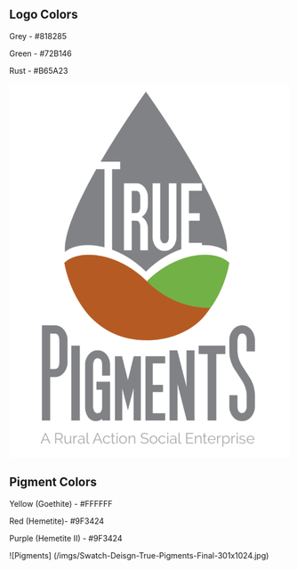 
## Logo Colors 

Grey - #818285

Green - #72B146

Rust - #B65A23


 ![True Pigments Logo](/imgs/TRUEPIGMENTSGREYLOGO-01-768x1024.png)

## Pigment Colors

Yellow (Goethite) - #FFFFFF

Red (Hemetite)- #9F3424

Purple (Hemetite II) - #9F3424

![Pigments] (/imgs/Swatch-Deisgn-True-Pigments-Final-301x1024.jpg)
